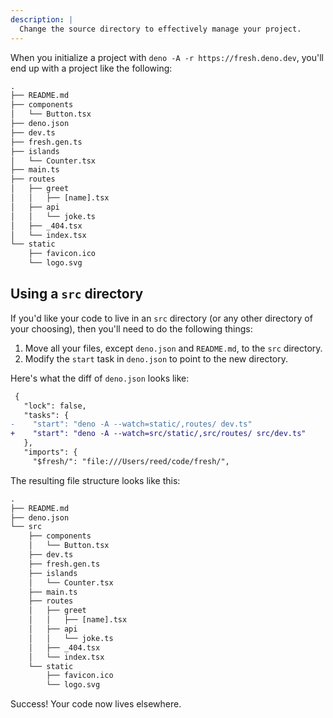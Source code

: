 ```yaml
---
description: |
  Change the source directory to effectively manage your project.
---
```


When you initialize a project with `deno -A -r https://fresh.deno.dev`, you'll
end up with a project like the following:

```txt Project Structure
.
├── README.md
├── components
│   └── Button.tsx
├── deno.json
├── dev.ts
├── fresh.gen.ts
├── islands
│   └── Counter.tsx
├── main.ts
├── routes
│   ├── greet
│   │   ├── [name].tsx
│   ├── api
│   │   └── joke.ts
│   ├── _404.tsx
│   └── index.tsx
└── static
    ├── favicon.ico
    └── logo.svg
```

## Using a `src` directory

If you'd like your code to live in an `src` directory (or any other directory of
your choosing), then you'll need to do the following things:

1. Move all your files, except `deno.json` and `README.md`, to the `src`
   directory.
2. Modify the `start` task in `deno.json` to point to the new directory.

Here's what the diff of `deno.json` looks like:

```diff deno.json
 {
   "lock": false,
   "tasks": {
-    "start": "deno -A --watch=static/,routes/ dev.ts"
+    "start": "deno -A --watch=src/static/,src/routes/ src/dev.ts"
   },
   "imports": {
     "$fresh/": "file:///Users/reed/code/fresh/",
```

The resulting file structure looks like this:

```txt Project Structure
.
├── README.md
├── deno.json
└── src
    ├── components
    │   └── Button.tsx
    ├── dev.ts
    ├── fresh.gen.ts
    ├── islands
    │   └── Counter.tsx
    ├── main.ts
    ├── routes
    │   ├── greet
    │   │   ├── [name].tsx
    │   ├── api
    │   │   └── joke.ts
    │   ├── _404.tsx
    │   └── index.tsx
    └── static
        ├── favicon.ico
        └── logo.svg
```

Success! Your code now lives elsewhere.
